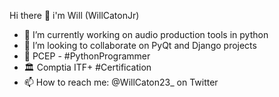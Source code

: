 Hi there 👋 i'm Will (WillCatonJr)

- 🎨 I’m currently working on audio production tools in python
- 👯 I’m looking to collaborate on PyQt and Django projects
- 🥂 PCEP - #PythonProgrammer
- 🏛 Comptia ITF+ #Certification
- 📫 How to reach me: @WillCaton23_ on Twitter 

